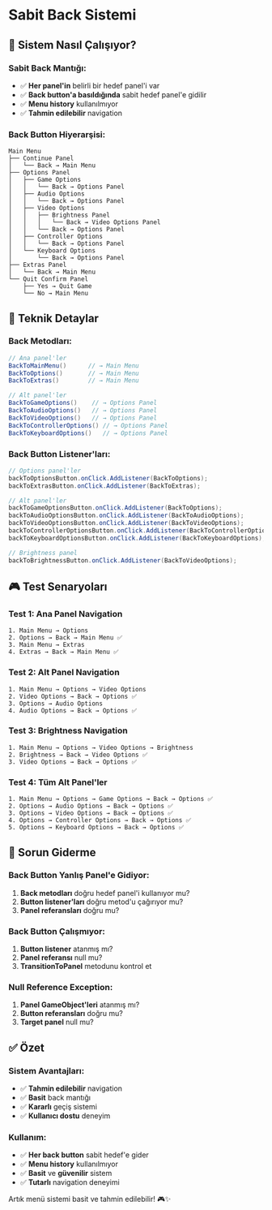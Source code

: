 # Sabit Back Sistemi

## 🎯 Sistem Nasıl Çalışıyor?

### **Sabit Back Mantığı:**
- ✅ **Her panel'in** belirli bir hedef panel'i var
- ✅ **Back button'a basıldığında** sabit hedef panel'e gidilir
- ✅ **Menu history** kullanılmıyor
- ✅ **Tahmin edilebilir** navigation

### **Back Button Hiyerarşisi:**

```
Main Menu
├── Continue Panel
│   └── Back → Main Menu
├── Options Panel
│   ├── Game Options
│   │   └── Back → Options Panel
│   ├── Audio Options
│   │   └── Back → Options Panel
│   ├── Video Options
│   │   ├── Brightness Panel
│   │   │   └── Back → Video Options Panel
│   │   └── Back → Options Panel
│   ├── Controller Options
│   │   └── Back → Options Panel
│   └── Keyboard Options
│       └── Back → Options Panel
├── Extras Panel
│   └── Back → Main Menu
└── Quit Confirm Panel
    ├── Yes → Quit Game
    └── No → Main Menu
```

## 🔧 Teknik Detaylar

### **Back Metodları:**
```csharp
// Ana panel'ler
BackToMainMenu()      // → Main Menu
BackToOptions()       // → Main Menu
BackToExtras()        // → Main Menu

// Alt panel'ler
BackToGameOptions()    // → Options Panel
BackToAudioOptions()   // → Options Panel
BackToVideoOptions()   // → Options Panel
BackToControllerOptions() // → Options Panel
BackToKeyboardOptions()   // → Options Panel
```

### **Back Button Listener'ları:**
```csharp
// Options panel'ler
backToOptionsButton.onClick.AddListener(BackToOptions);
backToExtrasButton.onClick.AddListener(BackToExtras);

// Alt panel'ler
backToGameOptionsButton.onClick.AddListener(BackToOptions);
backToAudioOptionsButton.onClick.AddListener(BackToAudioOptions);
backToVideoOptionsButton.onClick.AddListener(BackToVideoOptions);
backToControllerOptionsButton.onClick.AddListener(BackToControllerOptions);
backToKeyboardOptionsButton.onClick.AddListener(BackToKeyboardOptions);

// Brightness panel
backToBrightnessButton.onClick.AddListener(BackToVideoOptions);
```

## 🎮 Test Senaryoları

### **Test 1: Ana Panel Navigation**
```
1. Main Menu → Options
2. Options → Back → Main Menu ✅
3. Main Menu → Extras
4. Extras → Back → Main Menu ✅
```

### **Test 2: Alt Panel Navigation**
```
1. Main Menu → Options → Video Options
2. Video Options → Back → Options ✅
3. Options → Audio Options
4. Audio Options → Back → Options ✅
```

### **Test 3: Brightness Navigation**
```
1. Main Menu → Options → Video Options → Brightness
2. Brightness → Back → Video Options ✅
3. Video Options → Back → Options ✅
```

### **Test 4: Tüm Alt Panel'ler**
```
1. Main Menu → Options → Game Options → Back → Options ✅
2. Options → Audio Options → Back → Options ✅
3. Options → Video Options → Back → Options ✅
4. Options → Controller Options → Back → Options ✅
5. Options → Keyboard Options → Back → Options ✅
```

## 🐛 Sorun Giderme

### **Back Button Yanlış Panel'e Gidiyor:**
1. **Back metodları** doğru hedef panel'i kullanıyor mu?
2. **Button listener'ları** doğru metod'u çağırıyor mu?
3. **Panel referansları** doğru mu?

### **Back Button Çalışmıyor:**
1. **Button listener** atanmış mı?
2. **Panel referansı** null mu?
3. **TransitionToPanel** metodunu kontrol et

### **Null Reference Exception:**
1. **Panel GameObject'leri** atanmış mı?
2. **Button referansları** doğru mu?
3. **Target panel** null mu?

## ✅ Özet

### **Sistem Avantajları:**
- ✅ **Tahmin edilebilir** navigation
- ✅ **Basit** back mantığı
- ✅ **Kararlı** geçiş sistemi
- ✅ **Kullanıcı dostu** deneyim

### **Kullanım:**
- ✅ **Her back button** sabit hedef'e gider
- ✅ **Menu history** kullanılmıyor
- ✅ **Basit** ve **güvenilir** sistem
- ✅ **Tutarlı** navigation deneyimi

Artık menü sistemi basit ve tahmin edilebilir! 🎮✨ 